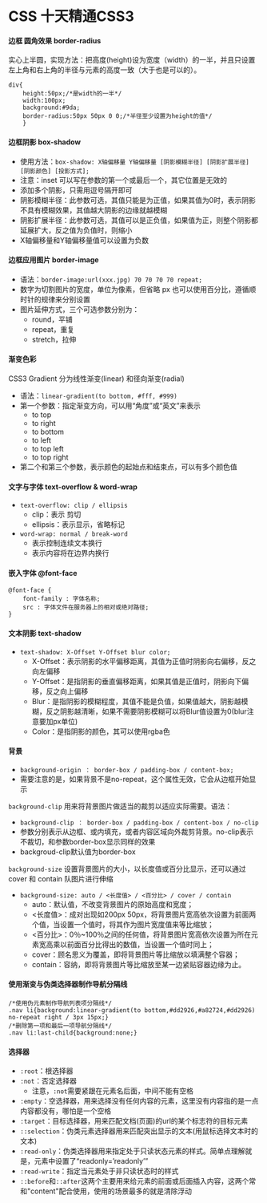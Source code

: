 # CSS 十天精通CSS3

#### 边框 圆角效果 border-radius

实心上半圆，实现方法：把高度(height)设为宽度（width）的一半，并且只设置左上角和右上角的半径与元素的高度一致（大于也是可以的）。

    div{
        height:50px;/*是width的一半*/
        width:100px;
        background:#9da;
        border-radius:50px 50px 0 0;/*半径至少设置为height的值*/
        }

#### 边框阴影 box-shadow

- 使用方法：`box-shadow: X轴偏移量 Y轴偏移量 [阴影模糊半径] [阴影扩展半径] [阴影颜色] [投影方式];`
- 注意：inset 可以写在参数的第一个或最后一个，其它位置是无效的
- 添加多个阴影，只需用逗号隔开即可
- 阴影模糊半径：此参数可选，其值只能是为正值，如果其值为0时，表示阴影不具有模糊效果，其值越大阴影的边缘就越模糊
- 阴影扩展半径：此参数可选，其值可以是正负值，如果值为正，则整个阴影都延展扩大，反之值为负值时，则缩小
- X轴偏移量和Y轴偏移量值可以设置为负数

#### 边框应用图片 border-image

- 语法：`border-image:url(xxx.jpg) 70 70 70 70 repeat;`
- 数字为切割图片的宽度，单位为像素，但省略 px 也可以使用百分比，遵循顺时针的规律来分别设置
- 图片延伸方式，三个可选参数分别为：
    - round，平铺
    - repeat，重复
    - stretch，拉伸

#### 渐变色彩

CSS3 Gradient 分为线性渐变(linear) 和径向渐变(radial)

- 语法：`linear-gradient(to bottom, #fff, #999)`
- 第一个参数：指定渐变方向，可以用“角度”或“英文”来表示
    - to top
    - to right
    - to bottom
    - to left
    - to top left
    - to top right
- 第二个和第三个参数，表示颜色的起始点和结束点，可以有多个颜色值

#### 文字与字体 text-overflow & word-wrap

- `text-overflow: clip / ellipsis`
    - clip：表示 剪切
    - ellipsis：表示显示，省略标记
- `word-wrap: normal / break-word`
    - 表示控制连续文本换行
    - 表示内容将在边界内换行

#### 嵌入字体 @font-face

    @font-face {
        font-family : 字体名称;
        src : 字体文件在服务器上的相对或绝对路径;
    }

#### 文本阴影 text-shadow

- `text-shadow: X-Offset Y-Offset blur color;`
    - X-Offset：表示阴影的水平偏移距离，其值为正值时阴影向右偏移，反之向左偏移   
    - Y-Offset：是指阴影的垂直偏移距离，如果其值是正值时，阴影向下偏移，反之向上偏移
    - Blur：是指阴影的模糊程度，其值不能是负值，如果值越大，阴影越模糊，反之阴影越清晰，如果不需要阴影模糊可以将Blur值设置为0(blur注意要加px单位)
    - Color：是指阴影的颜色，其可以使用rgba色

#### 背景

- `background-origin ： border-box / padding-box / content-box;`
- 需要注意的是，如果背景不是no-repeat，这个属性无效，它会从边框开始显示

`background-clip` 用来将背景图片做适当的裁剪以适应实际需要。语法：

- `background-clip ： border-box / padding-box / content-box / no-clip`
- 参数分别表示从边框、或内填充，或者内容区域向外裁剪背景。no-clip表示不裁切，和参数border-box显示同样的效果
- backgroud-clip默认值为border-box

`background-size` 设置背景图片的大小，以长度值或百分比显示，还可以通过 cover 和 contain 队图片进行伸缩

- `background-size: auto / <长度值> / <百分比> / cover / contain`
    - auto：默认值，不改变背景图片的原始高度和宽度；
    - <长度值>：成对出现如200px 50px，将背景图片宽高依次设置为前面两个值，当设置一个值时，将其作为图片宽度值来等比缩放；
    - <百分比>：0％~100％之间的任何值，将背景图片宽高依次设置为所在元素宽高乘以前面百分比得出的数值，当设置一个值时同上；
    - cover：顾名思义为覆盖，即将背景图片等比缩放以填满整个容器；
    - contain：容纳，即将背景图片等比缩放至某一边紧贴容器边缘为止。

#### 使用渐变与伪类选择器制作导航分隔线

    /*使用伪元素制作导航列表项分隔线*/
    .nav li{background:linear-gradient(to bottom,#dd2926,#a82724,#dd2926) no-repeat right / 3px 15px;}
    /*删除第一项和最后一项导航分隔线*/
    .nav li:last-child{background:none;}

#### 选择器

- `:root`：根选择器
- `:not`：否定选择器
    - 注意，`:not`需要紧跟在元素名后面，中间不能有空格
- `:empty`：空选择器，用来选择没有任何内容的元素，这里没有内容指的是一点内容都没有，哪怕是一个空格
- `:target`：目标选择器，用来匹配文档(页面)的url的某个标志符的目标元素
- `::selection`：伪类元素选择器用来匹配突出显示的文本(用鼠标选择文本时的文本)
- `:read-only`：伪类选择器用来指定处于只读状态元素的样式。简单点理解就是，元素中设置了“readonly=’readonly’”
- `:read-write`：指定当元素处于非只读状态时的样式
- `::before`和`::after`这两个主要用来给元素的前面或后面插入内容，这两个常和"content"配合使用，使用的场景最多的就是清除浮动

